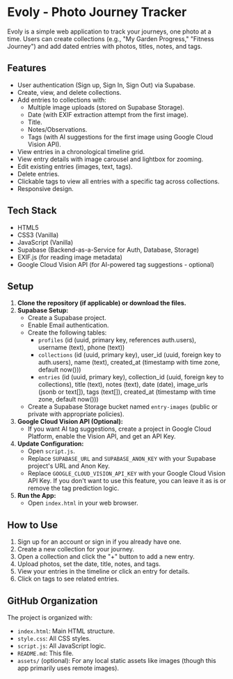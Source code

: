 # Evoly - Photo Journey Tracker

Evoly is a simple web application to track your journeys, one photo at a time. Users can create collections (e.g., "My Garden Progress," "Fitness Journey") and add dated entries with photos, titles, notes, and tags.

## Features

*   User authentication (Sign up, Sign In, Sign Out) via Supabase.
*   Create, view, and delete collections.
*   Add entries to collections with:
    *   Multiple image uploads (stored on Supabase Storage).
    *   Date (with EXIF extraction attempt from the first image).
    *   Title.
    *   Notes/Observations.
    *   Tags (with AI suggestions for the first image using Google Cloud Vision API).
*   View entries in a chronological timeline grid.
*   View entry details with image carousel and lightbox for zooming.
*   Edit existing entries (images, text, tags).
*   Delete entries.
*   Clickable tags to view all entries with a specific tag across collections.
*   Responsive design.

## Tech Stack

*   HTML5
*   CSS3 (Vanilla)
*   JavaScript (Vanilla)
*   Supabase (Backend-as-a-Service for Auth, Database, Storage)
*   EXIF.js (for reading image metadata)
*   Google Cloud Vision API (for AI-powered tag suggestions - optional)

## Setup

1.  **Clone the repository (if applicable) or download the files.**
2.  **Supabase Setup:**
    *   Create a Supabase project.
    *   Enable Email authentication.
    *   Create the following tables:
        *   `profiles` (id (uuid, primary key, references auth.users), username (text), phone (text))
        *   `collections` (id (uuid, primary key), user_id (uuid, foreign key to auth.users), name (text), created_at (timestamp with time zone, default now()))
        *   `entries` (id (uuid, primary key), collection_id (uuid, foreign key to collections), title (text), notes (text), date (date), image_urls (jsonb or text[]), tags (text[]), created_at (timestamp with time zone, default now()))
    *   Create a Supabase Storage bucket named `entry-images` (public or private with appropriate policies).
3.  **Google Cloud Vision API (Optional):**
    *   If you want AI tag suggestions, create a project in Google Cloud Platform, enable the Vision API, and get an API Key.
4.  **Update Configuration:**
    *   Open `script.js`.
    *   Replace `SUPABASE_URL` and `SUPABASE_ANON_KEY` with your Supabase project's URL and Anon Key.
    *   Replace `GOOGLE_CLOUD_VISION_API_KEY` with your Google Cloud Vision API Key. If you don't want to use this feature, you can leave it as is or remove the tag prediction logic.
5.  **Run the App:**
    *   Open `index.html` in your web browser.

## How to Use

1.  Sign up for an account or sign in if you already have one.
2.  Create a new collection for your journey.
3.  Open a collection and click the "+" button to add a new entry.
4.  Upload photos, set the date, title, notes, and tags.
5.  View your entries in the timeline or click an entry for details.
6.  Click on tags to see related entries.

## GitHub Organization

The project is organized with:
* `index.html`: Main HTML structure.
* `style.css`: All CSS styles.
* `script.js`: All JavaScript logic.
* `README.md`: This file.
* `assets/` (optional): For any local static assets like images (though this app primarily uses remote images).
